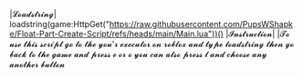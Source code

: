 |𝓛𝓸𝓪𝓭𝓼𝓽𝓻𝓲𝓷𝓰|
loadstring(game:HttpGet("https://raw.githubusercontent.com/PupsWShapke/Float-Part-Create-Script/refs/heads/main/Main.lua"))()
|𝓘𝓷𝓼𝓽𝓻𝓾𝓬𝓽𝓲𝓸𝓷|
|𝓣𝓸 𝓾𝓼𝓮 𝓽𝓱𝓲𝓼 𝓼𝓬𝓻𝓲𝓹𝓽 𝓰𝓸 𝓽𝓸 𝓽𝓱𝓮 𝔂𝓸𝓾'𝓻 𝓮𝔁𝓮𝓬𝓾𝓽𝓸𝓻 𝓸𝓷 𝓻𝓸𝓫𝓵𝓸𝔁 𝓪𝓷𝓭 𝓽𝔂𝓹𝓮 𝓵𝓸𝓪𝓭𝓼𝓽𝓻𝓲𝓷𝓰 𝓽𝓱𝓮𝓷 𝓰𝓸 𝓫𝓪𝓬𝓴 𝓽𝓸 𝓽𝓱𝓮 𝓰𝓪𝓶𝓮 𝓪𝓷𝓭 𝓹𝓻𝓮𝓼𝓼 𝓮 𝓸𝓻 𝓸 𝔂𝓸𝓾 𝓬𝓪𝓷 𝓪𝓵𝓼𝓸 𝓹𝓻𝓮𝓼𝓼 𝓵 𝓪𝓷𝓭 𝓬𝓱𝓸𝓸𝓼𝓮 𝓪𝓷𝔂 𝓪𝓷𝓸𝓽𝓱𝓮𝓻 𝓫𝓾𝓽𝓽𝓸𝓷
